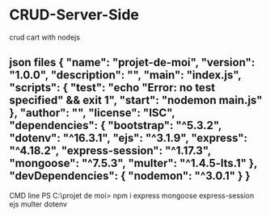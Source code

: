 # CRUD-Server-Side
crud cart with nodejs

json files
{
  "name": "projet-de-moi",
  "version": "1.0.0",
  "description": "",
  "main": "index.js",
  "scripts": {
    "test": "echo \"Error: no test specified\" && exit 1",
    "start": "nodemon main.js"
  },
  "author": "",
  "license": "ISC",
  "dependencies": {
    "bootstrap": "^5.3.2",
    "dotenv": "^16.3.1",
    "ejs": "^3.1.9",
    "express": "^4.18.2",
    "express-session": "^1.17.3",
    "mongoose": "^7.5.3",
    "multer": "^1.4.5-lts.1"
  },
  "devDependencies": {
    "nodemon": "^3.0.1"
  }
}
-----------------------------------------------------------------------------
CMD line
PS C:\projet de moi> npm i express mongoose express-session ejs multer dotenv
